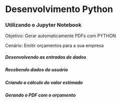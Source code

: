 # Desenvolvimento Python
   ### Utilizando o Jupyter Notebook

   Objetivo: Gerar automaticamente PDFs com PYTHON
 
   Cenário: Emitir orçamentos para a sua empresa

##### Desenvolvendo as entradas de dados
##### Recebendo dados do usuário 
##### Criando  o cálculo do valor estimado
##### Gerando o PDF com o orçamento
